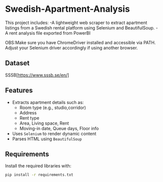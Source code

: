 # Swedish-Apartment-Analysis
 This project includes:
-A lightweight web scraper to extract apartment listings from a Swedish rental platform using Selenium and BeautifulSoup.
-A rent analysis file exported from PowerBI  



OBS:Make sure you have ChromeDriver installed and accessible via PATH. Adjust your Selenium driver accordingly if using another browser.

## Dataset 
SSSB[https://www.sssb.se/en/]



## Features

- Extracts apartment details such as:
  - Room type (e.g., studio,corridor)
  - Address
  - Rent type
  - Area, Living space, Rent
  - Moving-in date, Queue days, Floor info
- Uses `Selenium` to render dynamic content
- Parses HTML using `BeautifulSoup`



##  Requirements

Install the required libraries with:

```bash
pip install -r requirements.txt



